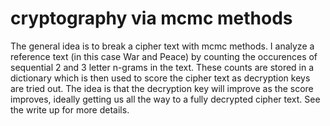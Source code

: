 # cryptography via mcmc methods

The general idea is to break a cipher text with mcmc methods. I analyze a reference text (in this case War and Peace) by counting the occurences of sequential 2 and 3 letter n-grams in the text. These counts are stored in a dictionary which is then used to score the cipher text as decryption keys are tried out. The idea is that the decryption key will improve as the score improves, ideally getting us all the way to a fully decrypted cipher text. See the write up for more details.
